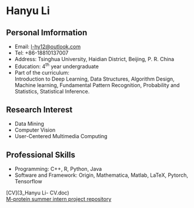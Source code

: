 # Hanyu Li

## Personal Imformation
- Email: l-hy12@outlook.com
- Tel: +86-18810137007
- Address: Tsinghua University, Haidian District, Beijing, P. R. China
- Education: 4<sup>th</sup> year undergraduate
- Part of the curriculum:   
Introduction to Deep Learning, Data Structures, Algorithm Design, Machine learning, Fundamental Pattern Recognition, Probability and Statistics, Statistical Inference.

## Research Interest
- Data Mining
- Computer Vision
- User-Centered Multimedia Computing

## Professional Skills	
- Programming: C++, R, Python, Java
- Software and Framework: Origin, Mathematica, Matlab, LaTeX, Pytorch, Tensorflow

[CV](3_Hanyu Li- CV.doc)  
[M-protein summer intern project repository](https://github.com/Adamli12/M-protein)
